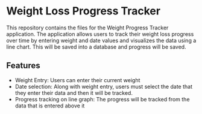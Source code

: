 # Weight Loss Progress Tracker

This repository contains the files for the Weight Progress Tracker application. The application allows users to track their weight loss progress over time by entering weight and date values and visualizes the data using a line chart. This will be saved into a database and progress will be saved.

## Features
- Weight Entry: Users can enter their current weight 
- Date selection: Along with weight entry, users must select the date that they enter their data and then it will be tracked.
- Progress tracking on line graph: The progress will be tracked from the data that is entered above it
